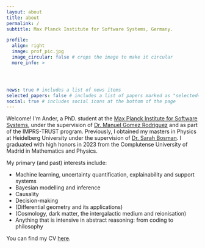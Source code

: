 ```yaml
---
layout: about
title: about
permalink: /
subtitle: Max Planck Institute for Software Systems, Germany.

profile:
  align: right
  image: prof_pic.jpg
  image_circular: false # crops the image to make it circular
  more_info: >




news: true # includes a list of news items
selected_papers: false # includes a list of papers marked as "selected={true}"
social: true # includes social icons at the bottom of the page
---
```


Welcome! I'm Ander, a PhD. student at the [Max Planck Institute for Software Systems](https://www.mpi-sws.org), under the supervision of [Dr. Manuel Gomez Rodriguez](https://people.mpi-sws.org/~manuelgr/) and as part of the IMPRS-TRUST program. Previously, I obtained my masters in Physics at Heidelberg University under the supervision of [Dr. Sarah Bosman](https://sites.google.com/view/sarahbosman). I graduated with high honors in 2023 from the Complutense University of Madrid in Mathematics and Physics.

My primary (and past) interests include:
* Machine learning, uncertainty quantification, explainability and support systems
* Bayesian modelling and inference
* Causality
* Decision-making 
* (Differential geometry and its applications)
* (Cosmology, dark matter, the intergalactic medium and reionisation)
* Anything that is intensive in abstract reasoning: from coding to philosophy

You can find my CV [here](/assets/pdf/CV.pdf).